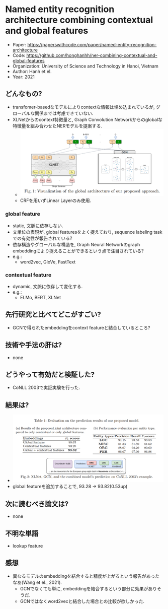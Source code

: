 # Named entity recognition architecture combining contextual and global features
- Paper: https://paperswithcode.com/paper/named-entity-recognition-architecture
- Code: https://github.com/honghanhh/ner-combining-contextual-and-global-features
- Organization: University of Science and Technology in Hanoi, Vietnam
- Author: Hanh et el.
- Year: 2021

## どんなもの?
- transfomer-basedなモデルによりcontextな情報は埋め込まれているが, グローバルな関係までは考慮できていない.
- XLNetからのcontext特徴量と, Graph Convolution Networkからのglobalな特徴量を組み合わせたNERモデルを提案する.
  - ![](img/figure1.png)
  - CRFを用いずLinear Layerのみ使用.

### global feature
- static, 文脈に依存しない.
- 文単位の表現が, global featuresをよく捉えており, sequence labeling taskでの有効性が報告されている?
- 依存構造やグローバルな構造を, Graph Neural Networkのgraph embeddingにより捉えることができるという点で注目されている?
- e.g.:
  - word2vec, GloVe, FastText

### contextual feature
- dynamic, 文脈に依存して変化する.
- e.g.:
  - ELMo, BERT, XLNet

## 先行研究と比べてどこがすごい?
- GCNで得られたembeddingをcontext featureと結合しているところ?

## 技術や手法の肝は?
- none

## どうやって有効だと検証した?
- CoNLL 2003で実証実験を行った.

## 結果は?
- ![](img/figure2.png)
- global featureを追加することで, 93.28 -> 93.82(0.53up)

## 次に読むべき論文は?
- none

## 不明な単語
- lookup feature

## 感想
- 異なるモデルのembeddingを結合すると精度が上がるという報告があったなあ(Wang et el., 2021).
  - GCNでなくても単に, embeddingを結合するという部分に効果がありそうだ.
  - GCNではなくword2vecと結合した場合との比較が欲しかった.
